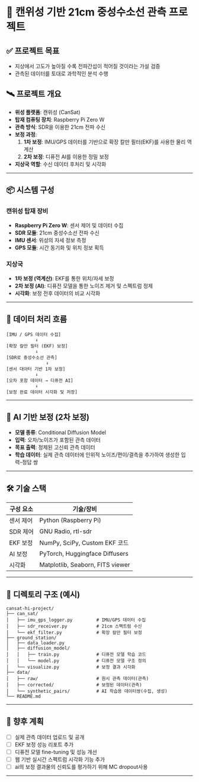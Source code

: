 # 🌌 캔위성 기반 21cm 중성수소선 관측 프로젝트

## ✅ 프로젝트 목표 
- 지상에서 고도가 높아질 수록 전파간섭이 적어질 것이라는 가설 검증
- 관측된 데이터를 토대로 과학적인 분석 수행

## 🛰 프로젝트 개요

- **위성 플랫폼**: 캔위성 (CanSat)  
- **탑재 컴퓨팅 장치**: Raspberry Pi Zero W  
- **관측 방식**: SDR을 이용한 21cm 전파 수신  
- **보정 과정**:  
  1. **1차 보정**: IMU/GPS 데이터를 기반으로 확장 칼만 필터(EKF)를 사용한 물리 역계산  
  2. **2차 보정**: 디퓨전 AI를 이용한 정밀 보정  
- **지상국 역할**: 수신 데이터 후처리 및 시각화  

---

## 📦 시스템 구성

### 캔위성 탑재 장비

- **Raspberry Pi Zero W**: 센서 제어 및 데이터 수집  
- **SDR 모듈**: 21cm 중성수소선 전파 수신  
- **IMU 센서**: 위성의 자세 정보 측정  
- **GPS 모듈**: 시간 동기화 및 위치 정보 획득  

### 지상국

- **1차 보정 (역계산)**: EKF를 통한 위치/자세 보정  
- **2차 보정 (AI)**: 디퓨전 모델을 통한 노이즈 제거 및 스펙트럼 정제  
- **시각화**: 보정 전후 데이터의 비교 시각화  

---

## 🔄 데이터 처리 흐름

```
[IMU / GPS 데이터 수집]
           ↓
[확장 칼만 필터 (EKF) 보정]
           ↓
[SDR로 중성수소선 관측]
        	   ↓
[센서 대아터 기반 1차 보정]
           ↓
[오차 포함 데이터 → 디퓨전 AI]
           ↓
[보정 완료 데이터 시각화 및 저장]
```

---

## 🧠 AI 기반 보정 (2차 보정)

- **모델 종류**: Conditional Diffusion Model  
- **입력**: 오차/노이즈가 포함된 관측 데이터  
- **목표 출력**: 정제된 고신뢰 관측 데이터  
- **학습 데이터**: 실제 관측 데이터에 인위적 노이즈/편이/결측을 추가하여 생성한 입력-정답 쌍  

---

## 🛠 기술 스택

| 구성 요소      | 기술/장비                              |
|----------------|----------------------------------------|
| 센서 제어      | Python (Raspberry Pi)                  |
| SDR 제어       | GNU Radio, rtl-sdr                     |
| EKF 보정       | NumPy, SciPy, Custom EKF 코드          |
| AI 보정        | PyTorch, Huggingface Diffusers         |
| 시각화         | Matplotlib, Seaborn, FITS viewer       |

---

## 📁 디렉토리 구조 (예시)

```
cansat-hi-project/
├── can_sat/
│   ├── imu_gps_logger.py         # IMU/GPS 데이터 수집
│   ├── sdr_receiver.py           # 21cm 스펙트럼 수신
│   └── ekf_filter.py             # 확장 칼만 필터 보정
├── ground_station/
│   ├── data_loader.py
│   ├── diffusion_model/
│   │   ├── train.py              # 디퓨전 모델 학습 코드
│   │   └── model.py              # 디퓨전 모델 구조 정의
│   └── visualize.py              # 보정 결과 시각화
├── data/
│   ├── raw/                      # 원시 관측 데이터(관측)
│   ├── corrected/                # 보정된 데이터(관측)
│   └── synthetic_pairs/          # AI 학습용 데이터쌍(수집, 생성)
└── README.md
```

---

## 🚀 향후 계획

- [ ] 실제 관측 데이터 업로드 및 공개  
- [ ] EKF 보정 성능 리포트 추가  
- [ ] 디퓨전 모델 fine-tuning 및 성능 개선  
- [ ] 웹 기반 실시간 스펙트럼 시각화 기능 추가  
- [ ] ai의 보정 결과물의 신뢰도를 평가하기 위해 MC dropout사용
---